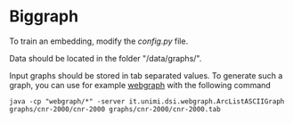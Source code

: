 # Biggraph

To train an embedding, modify the *config.py* file.

Data should be located in the folder "/data/graphs/".

Input graphs should be stored in tab separated values. To generate such a graph, you can use for example [webgraph](http://webgraph.di.unimi.it) with the following command 

    java -cp "webgraph/*" -server it.unimi.dsi.webgraph.ArcListASCIIGraph graphs/cnr-2000/cnr-2000 graphs/cnr-2000/cnr-2000.tab

